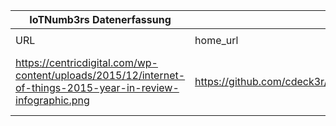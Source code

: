 |IoTNumb3rs Datenerfassung|||||||||||
| ---- | ---- | ---- | ---- | ---- | ---- | ---- | ---- | ---- | ---- | ---- |
||||||||||||
|URL|home_url|filename|device_class|device_count|market_class|market_volume|prognosis_year|publication_year|authorship_class|Dropbox folder|
|https://centricdigital.com/wp-content/uploads/2015/12/internet-of-things-2015-year-in-review-infographic.png|https://github.com/cdeck3r/IoTbyNumb3rs/wiki/iter1_g_sauter|file1_internet-of-things-2015-year-in-review-infographic.png||||||||Pattoho/20190101-2100|
